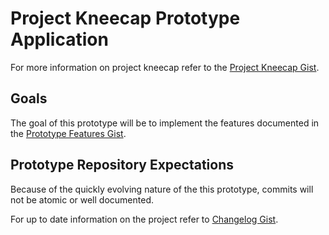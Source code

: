 # Project Kneecap Prototype Application

For more information on project kneecap refer to the [Project Kneecap Gist](https://gist.github.com/asowder3943/023687f76dafedfad48cf85ae19dca57).


## Goals

The goal of this prototype will be to implement the features documented in the [Prototype Features Gist](https://gist.github.com/asowder3943/023687f76dafedfad48cf85ae19dca57#feature-list).


## Prototype Repository Expectations

Because of the quickly evolving nature of the this prototype, commits will not be atomic or well documented.

For up to date information on the project refer to [Changelog Gist](https://gist.github.com/asowder3943/023687f76dafedfad48cf85ae19dca57#changelog).